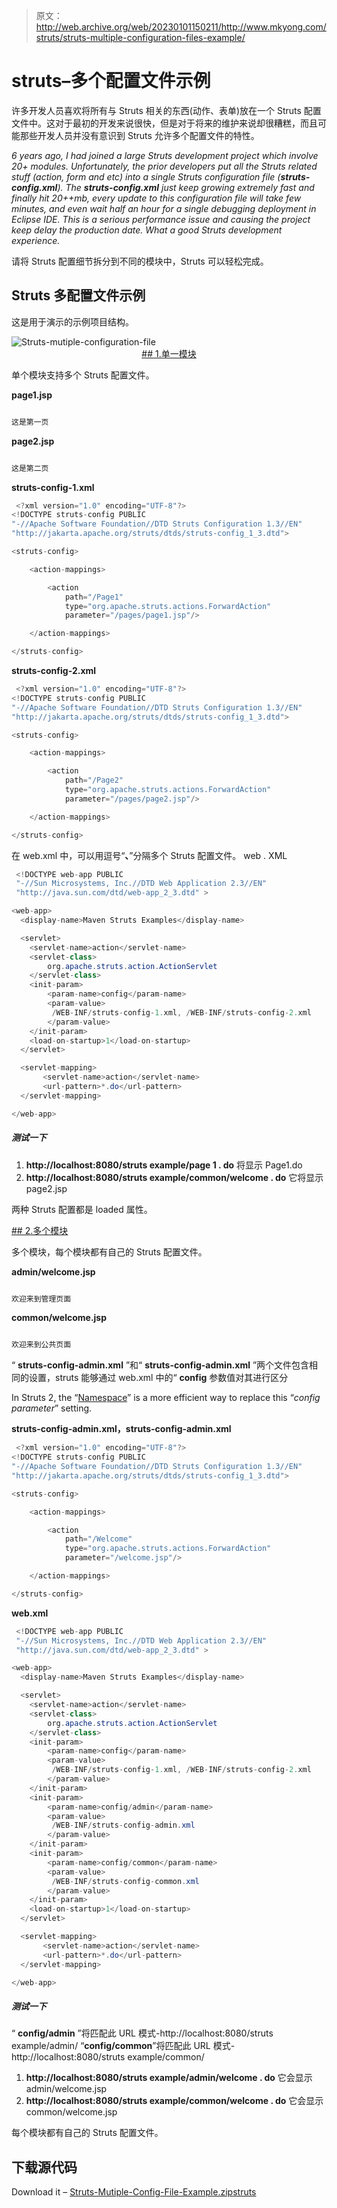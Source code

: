 > 原文：<http://web.archive.org/web/20230101150211/http://www.mkyong.com/struts/struts-multiple-configuration-files-example/>

# struts–多个配置文件示例

许多开发人员喜欢将所有与 Struts 相关的东西(动作、表单)放在一个 Struts 配置文件中。这对于最初的开发来说很快，但是对于将来的维护来说却很糟糕，而且可能那些开发人员并没有意识到 Struts 允许多个配置文件的特性。

*6 years ago, I had joined a large Struts development project which involve 20+ modules. Unfortunately, the prior developers put all the Struts related stuff (action, form and etc) into a single Struts configuration file (**struts-config.xml**). The **struts-config.xml** just keep growing extremely fast and finally hit 20++mb, every update to this configuration file will take few minutes, and even wait half an hour for a single debugging deployment in Eclipse IDE. This is a serious performance issue and causing the project keep delay the production date. What a good Struts development experience.*

请将 Struts 配置细节拆分到不同的模块中，Struts 可以轻松完成。

## Struts 多配置文件示例

这是用于演示的示例项目结构。

![Struts-mutiple-configuration-file](img/e5da80ed075957e4164a81bb2f1c4af2.png "Struts-mutiple-configuration-file") <ins class="adsbygoogle" style="display:block; text-align:center;" data-ad-format="fluid" data-ad-layout="in-article" data-ad-client="ca-pub-2836379775501347" data-ad-slot="6894224149">## 1.单一模块

单个模块支持多个 Struts 配置文件。

**page1.jsp**

```java

这是第一页

```

**page2.jsp**

```java

这是第二页

```

**struts-config-1.xml**

```java
 <?xml version="1.0" encoding="UTF-8"?>
<!DOCTYPE struts-config PUBLIC 
"-//Apache Software Foundation//DTD Struts Configuration 1.3//EN" 
"http://jakarta.apache.org/struts/dtds/struts-config_1_3.dtd">

<struts-config>

	<action-mappings>

		<action
			path="/Page1"
			type="org.apache.struts.actions.ForwardAction"
			parameter="/pages/page1.jsp"/>

	</action-mappings>

</struts-config> 
```

**struts-config-2.xml**

```java
 <?xml version="1.0" encoding="UTF-8"?>
<!DOCTYPE struts-config PUBLIC 
"-//Apache Software Foundation//DTD Struts Configuration 1.3//EN" 
"http://jakarta.apache.org/struts/dtds/struts-config_1_3.dtd">

<struts-config>

	<action-mappings>

		<action
			path="/Page2"
			type="org.apache.struts.actions.ForwardAction"
			parameter="/pages/page2.jsp"/>

	</action-mappings>

</struts-config> 
```

在 web.xml 中，可以用逗号“**、**”分隔多个 Struts 配置文件。
web . XML

```java
 <!DOCTYPE web-app PUBLIC
 "-//Sun Microsystems, Inc.//DTD Web Application 2.3//EN"
 "http://java.sun.com/dtd/web-app_2_3.dtd" >

<web-app>
  <display-name>Maven Struts Examples</display-name>

  <servlet>
    <servlet-name>action</servlet-name>
    <servlet-class>
        org.apache.struts.action.ActionServlet
    </servlet-class>
    <init-param>
        <param-name>config</param-name>
        <param-value>
         /WEB-INF/struts-config-1.xml, /WEB-INF/struts-config-2.xml
        </param-value>
    </init-param>
    <load-on-startup>1</load-on-startup>
  </servlet>

  <servlet-mapping>
       <servlet-name>action</servlet-name>
       <url-pattern>*.do</url-pattern>
  </servlet-mapping>

</web-app> 
```

##### 测试一下

1.  **http://localhost:8080/struts example/page 1 . do**
    将显示 Page1.do
2.  **http://localhost:8080/struts example/common/welcome . do**
    它将显示 page2.jsp

两种 Struts 配置都是 loaded 属性。

 <ins class="adsbygoogle" style="display:block" data-ad-client="ca-pub-2836379775501347" data-ad-slot="8821506761" data-ad-format="auto" data-ad-region="mkyongregion">## 2.多个模块

多个模块，每个模块都有自己的 Struts 配置文件。

**admin/welcome.jsp**

```java

欢迎来到管理页面

```

**common/welcome.jsp**

```java

欢迎来到公共页面

```

“ **struts-config-admin.xml** ”和“ **struts-config-admin.xml** ”两个文件包含相同的设置，struts 能够通过 web.xml 中的“ **config** 参数值对其进行区分

In Struts 2, the “[Namespace](http://web.archive.org/web/20190402085219/http://www.mkyong.com/struts2/struts-2-namespace-configuration-example-and-explanation/)” is a more efficient way to replace this “*config parameter*” setting.

**struts-config-admin.xml，struts-config-admin.xml**

```java
 <?xml version="1.0" encoding="UTF-8"?>
<!DOCTYPE struts-config PUBLIC 
"-//Apache Software Foundation//DTD Struts Configuration 1.3//EN" 
"http://jakarta.apache.org/struts/dtds/struts-config_1_3.dtd">

<struts-config>

	<action-mappings>

		<action
			path="/Welcome"
			type="org.apache.struts.actions.ForwardAction"
			parameter="/welcome.jsp"/>

	</action-mappings>

</struts-config> 
```

**web.xml**

```java
 <!DOCTYPE web-app PUBLIC
 "-//Sun Microsystems, Inc.//DTD Web Application 2.3//EN"
 "http://java.sun.com/dtd/web-app_2_3.dtd" >

<web-app>
  <display-name>Maven Struts Examples</display-name>

  <servlet>
    <servlet-name>action</servlet-name>
    <servlet-class>
        org.apache.struts.action.ActionServlet
    </servlet-class>
    <init-param>
        <param-name>config</param-name>
        <param-value>
         /WEB-INF/struts-config-1.xml, /WEB-INF/struts-config-2.xml
        </param-value>
    </init-param>
    <init-param>
        <param-name>config/admin</param-name>
        <param-value>
         /WEB-INF/struts-config-admin.xml
        </param-value>
    </init-param>
    <init-param>
        <param-name>config/common</param-name>
        <param-value>
         /WEB-INF/struts-config-common.xml
        </param-value>
    </init-param>
    <load-on-startup>1</load-on-startup>
  </servlet>

  <servlet-mapping>
       <servlet-name>action</servlet-name>
       <url-pattern>*.do</url-pattern>
  </servlet-mapping>

</web-app> 
```

##### 测试一下

“ **config/admin** ”将匹配此 URL 模式-http://localhost:8080/struts example/admin/
“**config/common**”将匹配此 URL 模式-http://localhost:8080/struts example/common/

1.  **http://localhost:8080/struts example/admin/welcome . do**
    它会显示 admin/welcome.jsp
2.  **http://localhost:8080/struts example/common/welcome . do**
    它会显示 common/welcome.jsp

每个模块都有自己的 Struts 配置文件。

## 下载源代码

Download it – [Struts-Mutiple-Config-File-Example.zip](http://web.archive.org/web/20190402085219/http://www.mkyong.com/wp-content/uploads/2010/04/Struts-Mutiple-Config-File-Example.zip)[struts](http://web.archive.org/web/20190402085219/https://www.mkyong.com/tag/struts/)</ins></ins><input type="hidden" id="mkyong-postId" value="4573">







